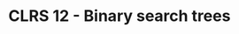 ---
title: "CLRS 12 - Binary search trees"
published: true
morea_id: reading-cormen-12
morea_summary: "What is a binary search tree; querying, insertion, and deletion."
morea_type: reading
morea_sort_order: 5
morea_url: http://mitpress.mit.edu/books/introduction-algorithms
morea_labels:
 - Textbook
 - 13 pages
---